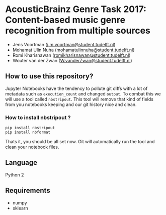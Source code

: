 # AcousticBrainz Genre Task 2017: Content-based music genre recognition from multiple sources

- Jens Voortman (j.m.voortman@student.tudelft.nl)
- Mohamat Ulin Nuha (mohamatulinnuha@student.tudelft.nl)
- Romi Kharisnawan (romikharisnawan@student.tudelft.nl)
- Wouter van der Zwan (W.vanderZwan@student.tudelft.nl)

## How to use this repository?
Jupyter Notebooks have the tendency to pollute git diffs with a lot of metadata such as `execution_count` and changed `output`.
To combat this we will use a tool called `nbstripout`.
This tool will remove that kind of fields from you notebooks keeping and our git history nice and clean.

### How to install nbstripout ?
```
pip install nbstripout
pip install nbformat
```

Thats it, you should be all set now. Git will automatically run the tool and clean your notebook files.


## Language
Python 2

## Requirements
- numpy
- sklearn
